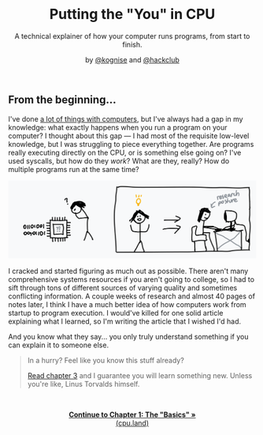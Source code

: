 <picture>
  <source media='(prefers-color-scheme: dark)' srcset='./public/github-images/banner-dark.png'>
  <img src='./public/github-images/banner-light.png' alt=''>
</picture>

<h1 align='center'>Putting the "You" in CPU</h1>
<p align='center'>A technical explainer of how your computer runs programs, from start to finish.</p>
<p align='center'>by <a href='https://github.com/kognise'>@kognise</a> and <a href='https://github.com/hackclub'>@hackclub</a></p>
<br>

## From the beginning...

I've done [a lot of things with computers](https://github.com/kognise), but I've always had a gap in my knowledge: what exactly happens when you run a program on your computer? I thought about this gap — I had most of the requisite low-level knowledge, but I was struggling to piece everything together. Are programs really executing directly on the CPU, or is something else going on? I've used syscalls, but how do they *work*? What are they, really? How do multiple programs run at the same time?

<img src='/public/images/writing-this-article.png' alt='A scrawled digital drawing. Someone with long hair is confused as they peer down at a computer ingesting binary. Suddenly, they have an idea! They start researching on a desktop computer with bad posture.' width='700' />

I cracked and started figuring as much out as possible. There aren't many comprehensive systems resources if you aren't going to college, so I had to sift through tons of different sources of varying quality and sometimes conflicting information. A couple weeks of research and almost 40 pages of notes later, I think I have a much better idea of how computers work from startup to program execution. I would've killed for one solid article explaining what I learned, so I'm writing the article that I wished I'd had.

And you know what they say... you only truly understand something if you can explain it to someone else.

> In a hurry? Feel like you know this stuff already?
>
> [Read chapter 3](https://cpu.land/how-to-run-a-program) and I guarantee you will learn something new. Unless you're like, Linus Torvalds himself.

<br>

<p align='center'><a href='https://cpu.land/the-basics'><strong>Continue to Chapter 1: The "Basics" &raquo;</strong><br>(cpu.land)</a></p>
